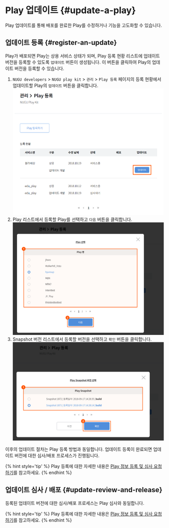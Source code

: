 Play 업데이트 {#update-a-play}
====================

Play 업데이트를 통해 배포를 완료한 Play를 수정하거나 기능을 고도화할 수 있습니다.

## 업데이트 등록 {#register-an-update}
Play가 배포되면 Play는 상용 서비스 상태가 되며, Play 등록 현황 리스트에 업데이트 버전을 등록할 수 있도록 `업데이트` 버튼이 생성됩니다. 이 버튼을 클릭하여 Play의 업데이트 버전을 등록할 수 있습니다. 

1. `NUGU developers` > `NUGU play kit` > `관리` > `Play 등록` 페이지의 등록 현황에서 업데이트할 Play의 `업데이트` 버튼을 클릭합니다.
![](../images/distribute-and-manage-a-play/ch5_521_c01.png)
2. Play 리스트에서 등록할 Play를 선택하고 `다음` 버튼을 클릭합니다.
![](../images/distribute-and-manage-a-play/ch5_521_c02.png)
3. Snapshot 버전 리스트에서 등록할 버전을 선택하고 `확인` 버튼을 클릭합니다.
![](../images/distribute-and-manage-a-play/ch5_521_c03.png)

이후의 업데이트 절차는 Play 등록 방법과 동일합니다. 
업데이트 등록이 완료되면 업데이트 버전에 대한 심사/배포 프로세스가 진행됩니다.

{% hint style='tip' %}
Play 등록에 대한 자세한 내용은 [Play 정보 등록 및 심사 요청하기](/play-registration-and-review/README.md#play-registration-and-review)를 참고하세요.
{% endhint %}


## 업데이트 심사 / 배포 {#update-review-and-release}

등록된 업데이트 버전에 대한 심사/배포 프로세스는 Play 심사와 동일합니다. 

{% hint style='tip' %}
Play 등록에 대한 자세한 내용은 [Play 정보 등록 및 심사 요청하기](/play-registration-and-review/README.md#play-registration-and-review)를 참고하세요.
{% endhint %}

